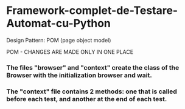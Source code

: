 # Framework-complet-de-Testare-Automat-cu-Python
Design Pattern: POM (page object model)

POM - CHANGES ARE MADE ONLY IN ONE PLACE

### The files "browser" and "context" create the class of the Browser with the initialization browser and wait.
### The "context" file contains 2 methods: one that is called before each test, and another at the end of each test.